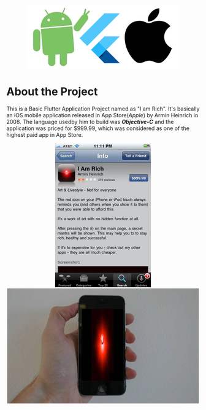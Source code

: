 <p align = "center">
<img src="/repassets/images/AndroidFlutteriOS_400x167.png")
</p>


# About the Project
This is a Basic Flutter Application Project named as "I am Rich". It's basically an iOS mobile application released in App Store(*Apple*) by Armin Heinrich in 2008. The language usedby him to build was ***Objective-C*** and the application was priced for $999.99, which was considered as one of the highest paid app in App Store. 

<p align = "center">
<img src="/repassets/images/iamrichapp.jpg")
     </image>
<img src="/repassets/images/iamrichapp_3.jpg")
     </image>
</p>

